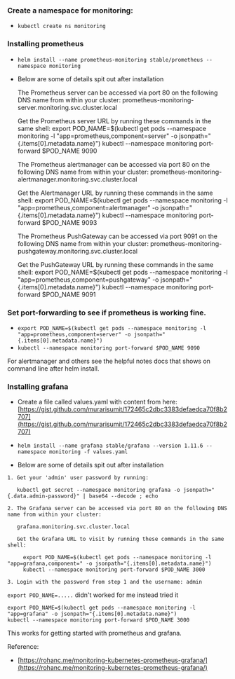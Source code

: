 
### Create a namespace for monitoring:

* `kubectl create ns monitoring`

### Installing prometheus

* `helm install --name prometheus-monitoring stable/prometheus --namespace monitoring`

* Below are some of details spit out after installation

    The Prometheus server can be accessed via port 80 on the following DNS name from within your cluster:
    prometheus-monitoring-server.monitoring.svc.cluster.local


    Get the Prometheus server URL by running these commands in the same shell:
      export POD_NAME=$(kubectl get pods --namespace monitoring -l "app=prometheus,component=server" -o jsonpath="{.items[0].metadata.name}")
      kubectl --namespace monitoring port-forward $POD_NAME 9090


    The Prometheus alertmanager can be accessed via port 80 on the following DNS name from within your cluster:
    prometheus-monitoring-alertmanager.monitoring.svc.cluster.local


    Get the Alertmanager URL by running these commands in the same shell:
      export POD_NAME=$(kubectl get pods --namespace monitoring -l "app=prometheus,component=alertmanager" -o jsonpath="{.items[0].metadata.name}")
      kubectl --namespace monitoring port-forward $POD_NAME 9093


    The Prometheus PushGateway can be accessed via port 9091 on the following DNS name from within your cluster:
    prometheus-monitoring-pushgateway.monitoring.svc.cluster.local


    Get the PushGateway URL by running these commands in the same shell:
      export POD_NAME=$(kubectl get pods --namespace monitoring -l "app=prometheus,component=pushgateway" -o jsonpath="{.items[0].metadata.name}")
      kubectl --namespace monitoring port-forward $POD_NAME 9091

### Set port-forwarding to see if prometheus is working fine.

* `export POD_NAME=$(kubectl get pods --namespace monitoring -l "app=prometheus,component=server" -o jsonpath="{.items[0].metadata.name}")`
* `kubectl --namespace monitoring port-forward $POD_NAME 9090`

For alertmanager and others see the helpful notes docs that shows on command line after helm install.

### Installing grafana

* Create a file called values.yaml with content from here: [https://gist.github.com/murarisumit/172465c2dbc3383defaedca70f8b2707](https://gist.github.com/murarisumit/172465c2dbc3383defaedca70f8b2707)

* `helm install --name grafana stable/grafana --version 1.11.6 --namespace monitoring -f values.yaml`

* Below are some of details spit out after installation

```
1. Get your 'admin' user password by running:

   kubectl get secret --namespace monitoring grafana -o jsonpath="{.data.admin-password}" | base64 --decode ; echo

2. The Grafana server can be accessed via port 80 on the following DNS name from within your cluster:

   grafana.monitoring.svc.cluster.local

   Get the Grafana URL to visit by running these commands in the same shell:

     export POD_NAME=$(kubectl get pods --namespace monitoring -l "app=grafana,component=" -o jsonpath="{.items[0].metadata.name}")
     kubectl --namespace monitoring port-forward $POD_NAME 3000

3. Login with the password from step 1 and the username: admin

```

`export POD_NAME=.....` didn't worked for me instead tried it

```
export POD_NAME=$(kubectl get pods --namespace monitoring -l "app=grafana" -o jsonpath="{.items[0].metadata.name}")
kubectl --namespace monitoring port-forward $POD_NAME 3000
```

This works for getting started with prometheus and grafana.




Reference: 

* [https://rohanc.me/monitoring-kubernetes-prometheus-grafana/](https://rohanc.me/monitoring-kubernetes-prometheus-grafana/)
